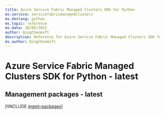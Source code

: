 ```yaml
---
title: Azure Service Fabric Managed Clusters SDK for Python
ms.service: servicefabricmanagedclusters
ms.devlang: python
ms.topic: reference
ms.data: 10/05/2022
author: QingChenmsft
description: Reference for Azure Service Fabric Managed Clusters SDK for Python
ms.author: QingChenmsft
---
```

# Azure Service Fabric Managed Clusters SDK for Python - latest

## Management packages - latest
[!INCLUDE [mgmt-packages](service-fabric-managed-clusters-mgmt-index.md)]
